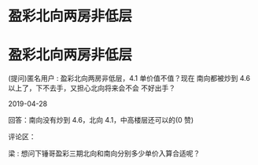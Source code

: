 # 盈彩北向两房非低层

# 盈彩北向两房非低层

(提问)匿名用户 : 盈彩北向两房非低层，4.1 单价值不值？现在 南向都被炒到 4.6 以上了，下不去手，又担心北向将来会不会 不好出手？

2019-04-28

回答：南向没有炒到 4.6，北向 4.1，中高楼层还可以的(0 赞)

评论区：

梁 : 想问下锤哥盈彩三期北向和南向分别多少单价入算合适呢？